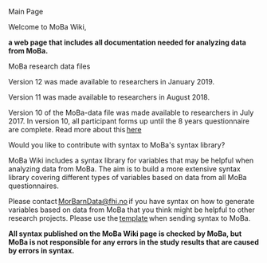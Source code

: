 ﻿Main Page 

Welcome to MoBa Wiki, 

**a web page that includes all documentation needed for analyzing data from MoBa.** 

MoBa research data files 

Version 12 was made available to researchers in January 2019. 

Version 11 was made available to researchers in August 2018. 

Version 10 of the MoBa-data file was made available to researchers in July 2017. In version 10, all participant forms up until the 8 years questionnaire are complete. Read more about this [here](https://www.fhi.no/en/op/data-access-from-health-registries-health-studies-and-biobanks/data-from-moba/moba-research-data-files/) 



Would you like to contribute with syntax to MoBa's syntax library? 

MoBa Wiki includes a syntax library for variables that may be helpful when analyzing data from MoBa. The aim is to build a more extensive syntax library covering different types of variables based on data from all MoBa questionnaires. 

Please contact <MorBarnData@fhi.no> if you have syntax on how to generate variables based on data from MoBa that you think might be helpful to other research projects. Please use the [template](https://mobawiki.fhi.no/mobawiki/index.php/Template) when sending syntax to MoBa. 

**All syntax published on the MoBa Wiki page is checked by MoBa, but MoBa is not responsible for any errors in the study results that are caused by errors in syntax.** 

